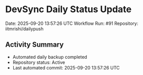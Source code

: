 # DevSync Daily Status Update
Date: 2025-09-20 13:57:26 UTC
Workflow Run: #91
Repository: iitmrishi/dailypush

## Activity Summary
- Automated daily backup completed
- Repository status: Active
- Last automated commit: 2025-09-20 13:57:26 UTC
